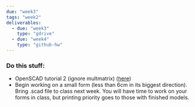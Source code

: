 ```yaml
---
due: "week3"
tags: "week2"
deliverables:
  - due: "week3"
    type: "gdrive"
  - due: "week4"
    type: "github-hw"
---
```


### Do this stuff:

* OpenSCAD tutorial 2 (ignore multmatrix) ([here](http://en.wikibooks.org/wiki/OpenSCAD_User_Manual/Transformations))
* Begin working on a small form (less than 6cm in its biggest direction). Bring .scad file to class next week. You will have time to work on your forms in class, but printing priority goes to those with finished models.
